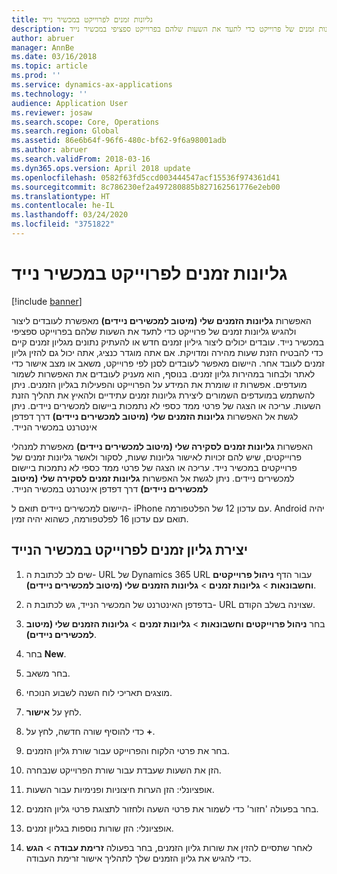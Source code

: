 ```yaml
---
title: גליונות זמנים לפרוייקט במכשיר נייד
description: האפשרות 'גליונות הזמנים שלי (מיטוב למכשירים ניידים)' מאפשרת לעובדים ליצור ולהגיש גליונות זמנים של פרוייקט כדי לתעד את השעות שלהם בפרוייקט ספציפי במכשיר נייד.
author: abruer
manager: AnnBe
ms.date: 03/16/2018
ms.topic: article
ms.prod: ''
ms.service: dynamics-ax-applications
ms.technology: ''
audience: Application User
ms.reviewer: josaw
ms.search.scope: Core, Operations
ms.search.region: Global
ms.assetid: 86e6b64f-96f6-480c-bf62-9f6a98001adb
ms.author: abruer
ms.search.validFrom: 2018-03-16
ms.dyn365.ops.version: April 2018 update
ms.openlocfilehash: 0582f63fd5ccd003444547acf15536f974361d41
ms.sourcegitcommit: 8c786230ef2a497280885b827162561776e2eb00
ms.translationtype: HT
ms.contentlocale: he-IL
ms.lasthandoff: 03/24/2020
ms.locfileid: "3751822"
---
```

# <a name="project-timesheets-on-a-mobile-device"></a>גליונות זמנים לפרוייקט במכשיר נייד

[!include [banner](../includes/banner.md)]

האפשרות **גליונות הזמנים שלי (מיטוב למכשירים ניידים)** מאפשרת לעובדים ליצור ולהגיש גליונות זמנים של פרוייקט כדי לתעד את השעות שלהם בפרוייקט ספציפי במכשיר נייד. עובדים יכולים ליצור גיליון זמנים חדש או להעתיק נתונים מגליון זמנים קיים כדי להבטיח הזנת שעות מהירה ומדויקת. אם אתה מוגדר כנציג, אתה יכול גם להזין גליון זמנים לעובד אחר. היישום מאפשר לעובדים לסנן לפי פרוייקט, משאב או מצב אישור כדי לאתר ולבחור במהירות גליון זמנים. בנוסף, הוא מעניק לעובדים את האפשרות לשמור מועדפים. אפשרות זו שומרת את המידע על הפרוייקט והפעילות בגליון הזמנים. ניתן להשתמש במועדפים השמורים ליצירת גליונות זמנים עתידיים ולהאיץ את תהליך הזנת השעות. עריכה או הצגה של פרטי ממד כספי לא נתמכות ביישום למכשירים ניידים. ניתן לגשת אל האפשרות **גליונות הזמנים שלי (מיטוב למכשירים ניידים)‬‏‫** דרך דפדפן אינטרנט במכשיר הנייד.

האפשרות **גליונות זמנים לסקירה שלי (מיטוב למכשירים ניידים)** מאפשרת למנהלי פרוייקטים, שיש להם זכויות לאישור גליונות שעות, לסקור ולאשר גליונות זמנים של פרוייקטים במכשיר נייד. עריכה או הצגה של פרטי ממד כספי לא נתמכות ביישום למכשירים ניידים. ניתן לגשת אל האפשרות **גליונות זמנים לסקירה שלי (מיטוב למכשירים ניידים)‬‏‫** דרך דפדפן אינטרנט במכשיר הנייד.

היישום למכשירים ניידים תואם ל- iPhone עם עדכון 12 של הפלטפורמה.
Android יהיה תואם עם עדכון 16 לפלטפורמה, כשהוא יהיה זמין.

## <a name="create-a-project-timesheet-on-your-mobile-device"></a>יצירת גליון זמנים לפרוייקט במכשיר הנייד

1.  שים לב לכתובת ה- URL של Dynamics 365 URL עבור הדף **ניהול פרוייקטים וחשבונאות** \> **גליונות זמנים** \> **גליונות הזמנים שלי (מיטוב למכשירים ניידים)**.

2.  בדפדפן האינטרנט של המכשיר הנייד, גש לכתובת ה- URL שצוינה בשלב הקודם.
 
3.  בחר **ניהול פרוייקטים וחשבונאות** \> **גליונות זמנים** \> **גליונות הזמנים שלי (מיטוב למכשירים ניידים)**.

4.  בחר **New**.

5.  בחר משאב.

6.  מוצגים תאריכי לוח השנה לשבוע הנוכחי.

7.  לחץ על **אישור**.

8.  כדי להוסיף שורה חדשה, לחץ על **+**.

9.  בחר את פרטי הלקוח והפרוייקט עבור שורת גליון הזמנים.

10. הזן את השעות שעבדת עבור שורת הפרוייקט שנבחרה.

11. אופציונלי‬: הזן הערות חיצוניות ופנימיות עבור השעות.

12. בחר בפעולה 'חזור' כדי לשמור את פרטי השעה ולחזור לתצוגת פרטי גליון הזמנים.

13. אופציונלי: הזן שורות נוספות בגליון זמנים.

14. לאחר שתסיים להזין את שורות גליון הזמנים, בחר בפעולה **זרימת עבודה** \> **הגש** כדי להגיש את גליון הזמנים שלך לתהליך אישור זרימת העבודה.
